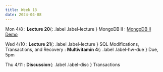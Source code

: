 ```yaml
---
title: Week 13
date: 2024-04-08
---
```


Mon 4/8
: **Lecture 20**{: .label .label-lecture } MongoDB II
	: [MongoDB II Demo](https://data101.datahub.berkeley.edu/hub/user-redirect/git-pull?repo=https%3A%2F%2Fgithub.com%2Fcal-data-eng%2Fsp24-materials&urlpath=lab%2Ftree%2Fsp24-materials%2Flecture%2Flec20%2Flec20.ipynb&branch=main)

Wed 4/10
: **Lecture 21**{: .label .label-lecture } SQL Modifications, Transactions, and Recovery
: **Multivitamin 4**{: .label .label-hw-due }  Due, 5pm

Thu 4/11
: **Discussion**{: .label .label-disc } Transactions

